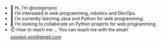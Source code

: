 - 👋 Hi, I’m @soogonyoo
- 👀 I’m interested in web programming, robotics and DevOps. 
- 🌱 I’m currently learning Java and Python for web programming. 
- 💞️ I’m looking to collaborate on Python projects for web programming. 
- 📫 How to reach me ... You can reach me with the email: soogon.yoo@gmail.com 

<!---
soogonyoo/soogonyoo is a ✨ special ✨ repository because its `README.md` (this file) appears on your GitHub profile.
You can click the Preview link to take a look at your changes.
--->
